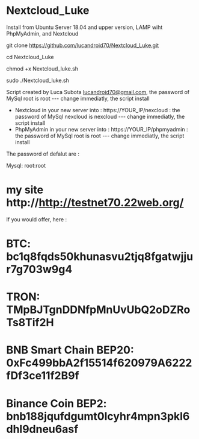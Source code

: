 # Nextcloud_Luke
Install from Ubuntu Server 18.04 and upper version, LAMP wiht PhpMyAdmin, and Nextcloud

git clone https://github.com/lucandroid70/Nextcloud_Luke.git

cd Nextcloud_Luke

chmod +x Nextcloud_luke.sh

sudo ./Nextcloud_luke.sh

Script created by Luca Subota lucandroid70@gmail.com, the password of MySql root is root --- change immediatly, the script install
- Nextcloud in your new server into : https://YOUR_IP/nexcloud : the password of MySql nexcloud is nexcloud --- change immediatly, the script install
- PhpMyAdmin in your new server into : https://YOUR_IP/phpmyadmin : the password of MySql root is root --- change immediatly, the script install

The password of defalut are :

Mysql: root:root



# my site http://http://testnet70.22web.org/


If you would offer, here : 



# BTC:  bc1q8fqds50khunasvu2tjq8fgatwjjur7g703w9g4


# TRON:  TMpBJTgnDDNfpMnUvUbQ2oDZRoTs8Tif2H


# BNB Smart Chain BEP20:   0xFc499bbA2f15514f620979A6222fDf3ce11f2B9f


# Binance Coin BEP2: bnb188jqufdgumt0lcyhr4mpn3pkl6dhl9dneu6asf

